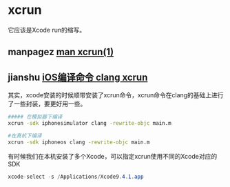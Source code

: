 # xcrun

它应该是Xcode run的缩写。

## manpagez [man xcrun(1)](https://www.manpagez.com/man/1/xcrun/)



## jianshu [iOS编译命令 clang xcrun](https://www.jianshu.com/p/80240af0bac6)

其实，xcode安装的时候顺带安装了xcrun命令，xcrun命令在clang的基础上进行了一些封装，要更好用一些。

```bash
##### 在模拟器下编译
xcrun -sdk iphonesimulator clang -rewrite-objc main.m

#在真机下编译
xcrun -sdk iphoneos clang -rewrite-objc main.m
```

有时候我们在本机安装了多个Xcode，可以指定xcrun使用不同的Xcode对应的SDK

```csharp
xcode-select -s /Applications/Xcode9.4.1.app
```


